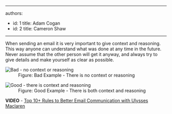 

---
authors:
  - id: 1
    title: Adam Cogan
  - id: 2
    title: Cameron Shaw
---




<span class='intro'> When sending an email it is very&#160;important to give context and reasoning. This way anyone can understand what was done at any time in the future. Never assume that the other person will get it anyway, and always try to give details and&#160;make yourself as clear as possible.&#160;<span></span><span></span><br> </span>

<dl class="badImage"><dt><img src="/PublishingImages/BadContextReasoning.GIF" alt="Bad - no context or reasoning" /></dt><dd>Figure&#58;&#160;Bad Example - There is no context or reasoning</dd></dl><dl class="goodImage"><dt><img src="/PublishingImages/GoodContextReasoning.jpg" alt="Good - there is context and reasoning" /></dt><dd>Figure&#58;&#160;Good Example - There is both context and reasoning</dd></dl>​<strong>VIDEO</strong>&#160;-&#160;<a href="https&#58;//www.youtube.com/watch?v=LAqRokqq4jI">Top 10+&#160;Rules to Better Email Communication with Ulysses Maclaren</a> ​<br>


